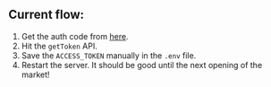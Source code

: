 ## Current flow:

1. Get the auth code from [here](https://api.upstox.com/v2/login/authorization/dialog?client_id={}&redirect_uri={}&response_type=code).
2. Hit the `getToken` API.
3. Save the `ACCESS_TOKEN` manually in the `.env` file.
4. Restart the server. It should be good until the next opening of the market!